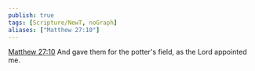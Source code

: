 ```yaml
---
publish: true
tags: [Scripture/NewT, noGraph]
aliases: ["Matthew 27:10"]
---
```

[Matthew 27:10](https://churchofjesuschrist.org/study/scriptures/nt/matt/27?lang=eng&id=p10#p10) And gave them for the potter's field, as the Lord appointed me.
